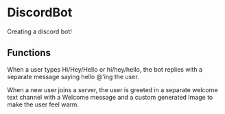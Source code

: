# DiscordBot

Creating a discord bot!

## Functions

When a user types Hi/Hey/Hello or hi/hey/hello, the bot replies with a separate message saying hello @'ing the user.

When a new user joins a server, the user is greeted in a separate welcome text channel with a Welcome message and a custom generated Image to make the user feel warm. 